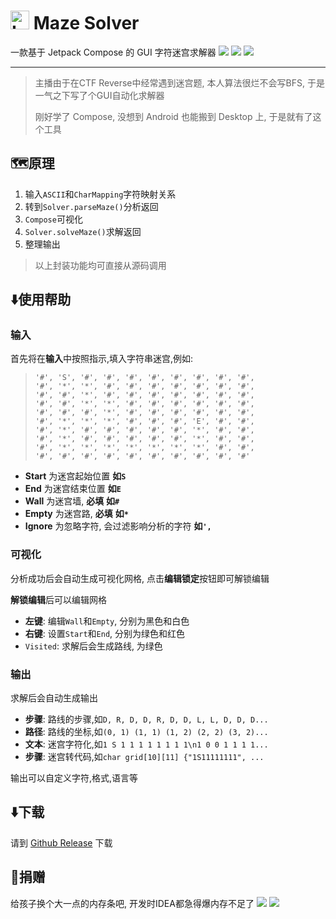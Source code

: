 # <img height="30" src="./images/logo.png" width="30"  alt="Logo"/> Maze Solver

一款基于 Jetpack Compose 的 GUI 字符迷宫求解器
![](./images/ui_screen_1.png) ![](./images/ui_screen_2.png) ![](./images/ui_screen_3.png)

---
> 主播由于在CTF Reverse中经常遇到迷宫题, 本人算法很烂不会写BFS, 于是一气之下写了个GUI自动化求解器
> 
> 刚好学了 Compose, 没想到 Android 也能搬到 Desktop 上, 于是就有了这个工具

## 🗺️原理
1. 输入`ASCII`和`CharMapping`字符映射关系
2. 转到`Solver.parseMaze()`分析返回
3. `Compose`可视化
4. `Solver.solveMaze()`求解返回
5. 整理输出
> 以上封装功能均可直接从源码调用
 
## ⬇️使用帮助
### 输入
首先将在**输入**中按照指示,填入字符串迷宫,例如:
>     '#', 'S', '#', '#', '#', '#', '#', '#', '#', '#',
>     '#', '*', '*', '#', '#', '#', '#', '#', '#', '#',
>     '#', '#', '*', '#', '#', '#', '#', '#', '#', '#',
>     '#', '#', '*', '*', '#', '#', '#', '#', '#', '#',
>     '#', '#', '#', '*', '#', '#', '#', '#', '#', '#',
>     '#', '*', '*', '*', '#', '#', '#', 'E', '#', '#',
>     '#', '*', '#', '#', '#', '#', '#', '*', '#', '#',
>     '#', '*', '#', '#', '#', '#', '#', '*', '#', '#',
>     '#', '*', '*', '*', '*', '*', '*', '*', '#', '#',
>     '#', '#', '#', '#', '#', '#', '#', '#', '#', '#'

- **Start** 为迷宫起始位置 **如`S`**
- **End** 为迷宫结束位置  **如`E`**
- **Wall** 为迷宫墙, **必填**  **如`#`**
- **Empty** 为迷宫路, **必填** **如`*`**
- **Ignore** 为忽略字符, 会过滤影响分析的字符 **如`',`**

### 可视化
分析成功后会自动生成可视化网格, 点击**编辑锁定**按钮即可解锁编辑

**解锁编辑**后可以编辑网格

- **左键**: 编辑`Wall`和`Empty`, 分别为黑色和白色
- **右键**: 设置`Start`和`End`, 分别为绿色和红色
- `Visited`: 求解后会生成路线, 为绿色

### 输出
 求解后会自动生成输出
- **步骤**: 路线的步骤,如`D, R, D, D, R, D, D, L, L, D, D, D...` 
- **路径**: 路线的坐标,如`(0, 1) (1, 1) (1, 2) (2, 2) (3, 2)...`
- **文本**: 迷宫字符化,如`1 S 1 1 1 1 1 1 1 1\n1 0 0 1 1 1 1...`
- **步骤**: 迷宫转代码,如`char grid[10][11] {"1S11111111", ...`
  
输出可以自定义字符,格式,语言等

## ⬇️下载
请到 [Github Release](https://github.com/LingerJAB/MazeSolver/releases) 下载


## 🥺捐赠
给孩子换个大一点的内存条吧, 开发时IDEA都急得爆内存不足了
![](./images/wxpay.jpg)
![](./images/alipay.jpg)